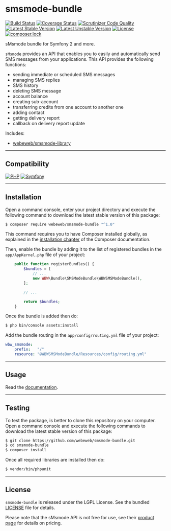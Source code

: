 smsmode-bundle
==============

[![Build Status](https://travis-ci.com/webeweb/smsmode-bundle.svg?branch=master)](https://travis-ci.com/webeweb/smsmode-bundle)
[![Coverage Status](https://coveralls.io/repos/github/webeweb/smsmode-bundle/badge.svg?branch=master)](https://coveralls.io/github/webeweb/smsmode-bundle?branch=master)
[![Scrutinizer Code Quality](https://scrutinizer-ci.com/g/webeweb/smsmode-bundle/badges/quality-score.png?b=master)](https://scrutinizer-ci.com/g/webeweb/smsmode-bundle/?branch=master)
[![Latest Stable Version](https://poser.pugx.org/webeweb/smsmode-bundle/v/stable)](https://packagist.org/packages/webeweb/smsmode-bundle)
[![Latest Unstable Version](https://poser.pugx.org/webeweb/smsmode-bundle/v/unstable)](https://packagist.org/packages/webeweb/smsmode-bundle)
[![License](https://poser.pugx.org/webeweb/smsmode-bundle/license)](https://packagist.org/packages/webeweb/smsmode-bundle)
[![composer.lock](https://poser.pugx.org/webeweb/smsmode-bundle/composerlock)](https://packagist.org/packages/webeweb/smsmode-bundle)

sMsmode bundle for Symfony 2 and more.

`sMsmode` provides an API that enables you to easily and automatically send SMS
messages from your applications. This API provides the following functions:

- sending immediate or scheduled SMS messages
- managing SMS replies
- SMS history
- deleting SMS message
- account balance
- creating sub-account
- transferring credits from one account to another one
- adding contact
- getting delivery report
- callback on delivery report update

Includes:

- [webeweb/smsmode-library](https://github.com/webeweb/smsmode-library)

---

## Compatibility

[![PHP](https://img.shields.io/badge/PHP-%5E5.6%7C%5E7.0-blue.svg)](http://php.net)
[![Symfony](https://img.shields.io/badge/Symfony-%5E2.7%7C%5E3.0%7C%5E4.0-brightgreen.svg)](https://symfony.com)

---

## Installation

Open a command console, enter your project directory and execute the following
command to download the latest stable version of this package:

```bash
$ composer require webeweb/smsmode-bundle "^1.0"
```

This command requires you to have Composer installed globally, as explained in
the [installation chapter](https://getcomposer.org/doc/00-intro.md) of the
Composer documentation.

Then, enable the bundle by adding it to the list of registered bundles
in the `app/AppKernel.php` file of your project:

```php
    public function registerBundles() {
        $bundles = [
            // ...
            new WBW\Bundle\SMSModeBundle\WBWSMSModeBundle(),
        ];

        // ...

        return $bundles;
    }
```

Once the bundle is added then do:

```bash
$ php bin/console assets:install
```

Add the bundle routing in the `app/config/routing.yml` file of your project:

```yml
wbw_smsmode:
    prefix:   "/"
    resource: "@WBWSMSModeBundle/Resources/config/routing.yml"
```

---

## Usage

Read the [documentation](DOCUMENTATION.md).

---

## Testing

To test the package, is better to clone this repository on your computer.
Open a command console and execute the following commands to download the latest
stable version of this package:

```bash
$ git clone https://github.com/webeweb/smsmode-bundle.git
$ cd smsmode-bundle
$ composer install
```

Once all required libraries are installed then do:

```bash
$ vendor/bin/phpunit
```

---

## License

`smsmode-bundle` is released under the LGPL License. See the bundled [LICENSE](LICENSE)
file for details.

Please note that the sMsmode API is not free for use, see their
[product page](https://www.smsmode.com/tarifs-sms/) for details on pricing.
